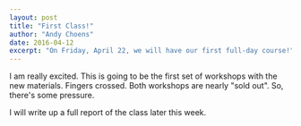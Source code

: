 ```yaml
---
layout: post
title: "First Class!"
author: "Andy Choens"
date: 2016-04-12
excerpt: "On Friday, April 22, we will have our first full-day course!"
---
```


I am really excited. This is going to be the first set of workshops
with the new materials. Fingers crossed. Both workshops are nearly
"sold out". So, there's some pressure.

I will write up a full report of the class later this week.
